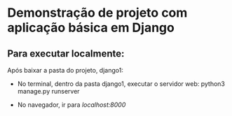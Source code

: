 # Demonstração de projeto com aplicação básica em Django

## Para executar localmente:

Após baixar a pasta do projeto, django1:

- No terminal, dentro da pasta django1, executar o servidor web: python3 manage.py runserver

- No navegador, ir para _localhost:8000_
